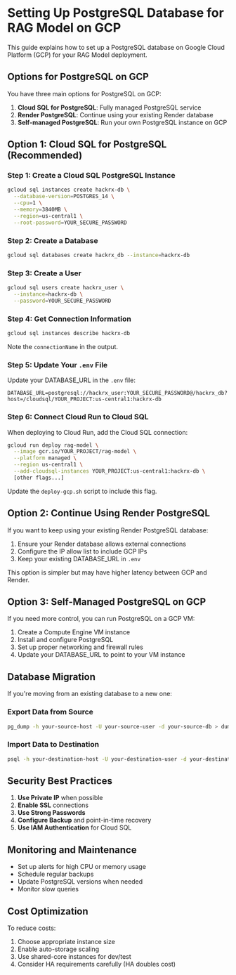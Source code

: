 # Setting Up PostgreSQL Database for RAG Model on GCP

This guide explains how to set up a PostgreSQL database on Google Cloud Platform (GCP) for your RAG Model deployment.

## Options for PostgreSQL on GCP

You have three main options for PostgreSQL on GCP:

1. **Cloud SQL for PostgreSQL**: Fully managed PostgreSQL service
2. **Render PostgreSQL**: Continue using your existing Render database
3. **Self-managed PostgreSQL**: Run your own PostgreSQL instance on GCP

## Option 1: Cloud SQL for PostgreSQL (Recommended)

### Step 1: Create a Cloud SQL PostgreSQL Instance

```bash
gcloud sql instances create hackrx-db \
  --database-version=POSTGRES_14 \
  --cpu=1 \
  --memory=3840MB \
  --region=us-central1 \
  --root-password=YOUR_SECURE_PASSWORD
```

### Step 2: Create a Database

```bash
gcloud sql databases create hackrx_db --instance=hackrx-db
```

### Step 3: Create a User

```bash
gcloud sql users create hackrx_user \
  --instance=hackrx-db \
  --password=YOUR_SECURE_PASSWORD
```

### Step 4: Get Connection Information

```bash
gcloud sql instances describe hackrx-db
```

Note the `connectionName` in the output.

### Step 5: Update Your `.env` File

Update your DATABASE_URL in the `.env` file:

```
DATABASE_URL=postgresql://hackrx_user:YOUR_SECURE_PASSWORD@/hackrx_db?host=/cloudsql/YOUR_PROJECT:us-central1:hackrx-db
```

### Step 6: Connect Cloud Run to Cloud SQL

When deploying to Cloud Run, add the Cloud SQL connection:

```bash
gcloud run deploy rag-model \
  --image gcr.io/YOUR_PROJECT/rag-model \
  --platform managed \
  --region us-central1 \
  --add-cloudsql-instances YOUR_PROJECT:us-central1:hackrx-db \
  [other flags...]
```

Update the `deploy-gcp.sh` script to include this flag.

## Option 2: Continue Using Render PostgreSQL

If you want to keep using your existing Render PostgreSQL database:

1. Ensure your Render database allows external connections
2. Configure the IP allow list to include GCP IPs
3. Keep your existing DATABASE_URL in `.env`

This option is simpler but may have higher latency between GCP and Render.

## Option 3: Self-Managed PostgreSQL on GCP

If you need more control, you can run PostgreSQL on a GCP VM:

1. Create a Compute Engine VM instance
2. Install and configure PostgreSQL
3. Set up proper networking and firewall rules
4. Update your DATABASE_URL to point to your VM instance

## Database Migration

If you're moving from an existing database to a new one:

### Export Data from Source

```bash
pg_dump -h your-source-host -U your-source-user -d your-source-db > dump.sql
```

### Import Data to Destination

```bash
psql -h your-destination-host -U your-destination-user -d your-destination-db < dump.sql
```

## Security Best Practices

1. **Use Private IP** when possible
2. **Enable SSL** connections
3. **Use Strong Passwords**
4. **Configure Backup** and point-in-time recovery
5. **Use IAM Authentication** for Cloud SQL

## Monitoring and Maintenance

- Set up alerts for high CPU or memory usage
- Schedule regular backups
- Update PostgreSQL versions when needed
- Monitor slow queries

## Cost Optimization

To reduce costs:

1. Choose appropriate instance size
2. Enable auto-storage scaling
3. Use shared-core instances for dev/test
4. Consider HA requirements carefully (HA doubles cost)
